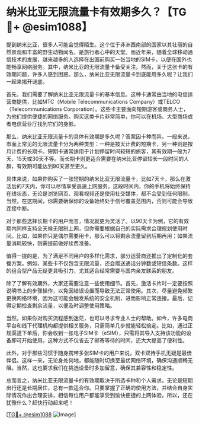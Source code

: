 # 纳米比亚无限流量卡有效期多久？【TG💪+ @esim1088】

提到纳米比亚，很多人可能会觉得陌生。这个位于非洲西南部的国家以其壮丽的自然景观和丰富的野生动物闻名，是旅行者心中的天堂。而近年来，随着全球移动通信技术的发展，越来越多的人选择在出国前购买一张当地的SIM卡，以便在国外也能畅享网络服务。其中，纳米比亚的无限流量卡备受关注。然而，关于这张卡的有效期问题，许多人感到困惑。那么，纳米比亚无限流量卡到底能用多久呢？让我们一起来揭开谜底。

首先，我们需要了解纳米比亚无限流量卡的基本信息。这种卡通常由当地的电信运营商提供，比如MTC（Mobile Telecommunications Company）或TELCO（Telecommunications Corporation）。这些卡主要面向短期游客或商务人士，为他们提供便捷的网络服务。购买这类卡片非常简单，你可以在机场、大型商场或者电信营业厅找到它们的身影。

那么，纳米比亚无限流量卡的具体有效期是多久呢？答案因卡种而异。一般来说，市面上常见的无限流量卡分为两种类型：一种是按天计费的短期卡，另一种则是按月计费的长期卡。短期卡通常适用于计划停留时间较短的旅客，其有效期一般为7天、15天或30天不等。而长期卡则更适合需要在纳米比亚停留较长一段时间的人群，有效期可能达到90天甚至更久。

具体来说，如果你购买了一张短期的纳米比亚无限流量卡，比如7天卡，那么在激活后的7天内，你可以尽情享受高速上网服务。这段时间内，你的手机将始终保持在线状态，无论是浏览网页、观看视频还是使用社交媒体，都不会受到任何限制。当然，在这期间，你需要确保你的设备始终处于信号覆盖范围内，否则可能会导致连接中断。

对于那些选择长期卡的用户而言，情况就更为灵活了。以90天卡为例，它的有效期内同样支持全天候无限制上网，但你需要根据自己的实际需求合理规划使用时间。比如，如果你只是偶尔需要用卡，那么可以将剩余流量留到后期再用；如果流量消耗较快，则需提前做好续费准备。

值得一提的是，为了满足不同用户的多样化需求，部分运营商还推出了定制化的套餐方案。例如，某些卡不仅包含无限流量，还会赠送通话分钟数或短信条数。这样的组合型产品无疑更具吸引力，尤其适合经常需要与国内亲友联系的朋友。

除了了解有效期外，大家还需要注意一些使用细节。首先，激活卡片时一定要按照说明书上的步骤操作，以免因错误设置而导致无法正常使用。其次，尽量避免频繁更换网络环境，因为这可能会触发系统的安全机制，进而影响正常连接。最后，记得定期检查剩余流量，以便及时调整使用策略。

当然，如果你对购买流程感到迷茫，也可以寻求专业人士的帮助。如今，许多电商平台和线下代理机构都提供相关服务，只需简单几步就能轻松搞定。比如，通过正规渠道下单后，你会收到一张电子SIM卡（eSIM），只需将其导入支持该功能的设备即可开始使用。这种方式不仅省去了邮寄等待的时间，还大大提高了便利性。

此外，对于那些习惯于随身携带多张SIM卡的用户来说，双卡双待手机无疑是最佳伴侣。这样一来，无论身处何地，都能随时切换至最优网络环境，确保沟通顺畅无阻。当然，这也要求我们在挑选设备时多加留意，确保其兼容性和稳定性。

总而言之，纳米比亚无限流量卡的有效期取决于所选卡种和个人需求。无论是短期出行还是长期居住，总有一款适合你。只要掌握了正确的使用方法，并结合自身实际情况作出合理安排，相信每位用户都能享受到愉快便捷的上网体验。所以，还在犹豫什么？赶快行动起来吧！

[[TG💪+ @esim1088](https://t.me/s/esim1088) ![Image](https://i.postimg.cc/4NQfJmqS/Snipaste-2025-05-13-00-14-12.png)]